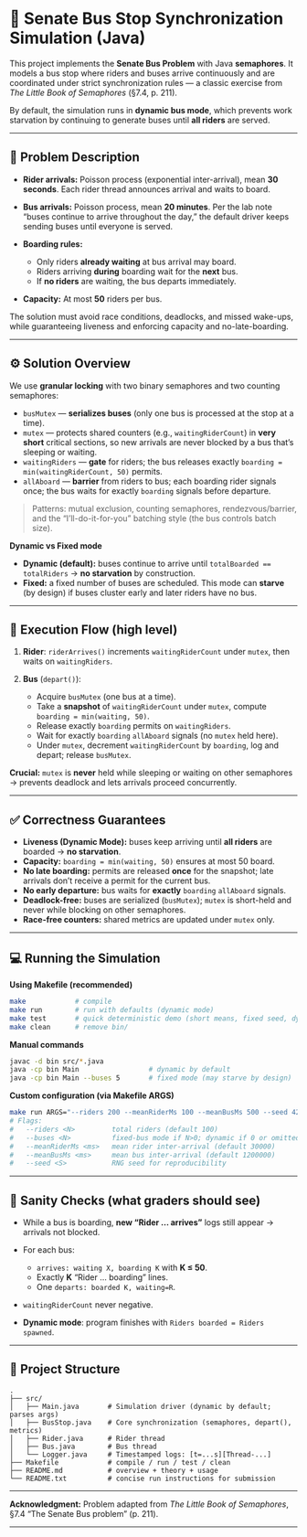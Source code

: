 # 🚌 Senate Bus Stop Synchronization Simulation (Java)

This project implements the **Senate Bus Problem** with Java **semaphores**. It models a bus stop where riders and buses arrive continuously and are coordinated under strict synchronization rules — a classic exercise from _The Little Book of Semaphores_ (§7.4, p. 211).

By default, the simulation runs in **dynamic bus mode**, which prevents work starvation by continuing to generate buses until **all riders** are served.

---

## 🧩 Problem Description

- **Rider arrivals:** Poisson process (exponential inter-arrival), mean **30 seconds**. Each rider thread announces arrival and waits to board.
- **Bus arrivals:** Poisson process, mean **20 minutes**. Per the lab note “buses continue to arrive throughout the day,” the default driver keeps sending buses until everyone is served.
- **Boarding rules:**

  - Only riders **already waiting** at bus arrival may board.
  - Riders arriving **during** boarding wait for the **next** bus.
  - If **no riders** are waiting, the bus departs immediately.

- **Capacity:** At most **50** riders per bus.

The solution must avoid race conditions, deadlocks, and missed wake-ups, while guaranteeing liveness and enforcing capacity and no-late-boarding.

---

## ⚙️ Solution Overview

We use **granular locking** with two binary semaphores and two counting semaphores:

- `busMutex` — **serializes buses** (only one bus is processed at the stop at a time).
- `mutex` — protects shared counters (e.g., `waitingRiderCount`) in **very short** critical sections, so new arrivals are never blocked by a bus that’s sleeping or waiting.
- `waitingRiders` — **gate** for riders; the bus releases exactly `boarding = min(waitingRiderCount, 50)` permits.
- `allAboard` — **barrier** from riders to bus; each boarding rider signals once; the bus waits for exactly `boarding` signals before departure.

> Patterns: mutual exclusion, counting semaphores, rendezvous/barrier, and the “I’ll-do-it-for-you” batching style (the bus controls batch size).

**Dynamic vs Fixed mode**

- **Dynamic (default):** buses continue to arrive until `totalBoarded == totalRiders` → **no starvation** by construction.
- **Fixed:** a fixed number of buses are scheduled. This mode can **starve** (by design) if buses cluster early and later riders have no bus.

---

## 🚦 Execution Flow (high level)

1. **Rider**: `riderArrives()` increments `waitingRiderCount` under `mutex`, then waits on `waitingRiders`.
2. **Bus** (`depart()`):

   - Acquire `busMutex` (one bus at a time).
   - Take a **snapshot** of `waitingRiderCount` under `mutex`, compute `boarding = min(waiting, 50)`.
   - Release exactly `boarding` permits on `waitingRiders`.
   - Wait for exactly `boarding` `allAboard` signals (no `mutex` held here).
   - Under `mutex`, decrement `waitingRiderCount` by `boarding`, log and depart; release `busMutex`.

**Crucial:** `mutex` is **never** held while sleeping or waiting on other semaphores → prevents deadlock and lets arrivals proceed concurrently.

---

## ✅ Correctness Guarantees

- **Liveness (Dynamic Mode):** buses keep arriving until **all riders** are boarded → **no starvation**.
- **Capacity:** `boarding = min(waiting, 50)` ensures at most 50 board.
- **No late boarding:** permits are released **once** for the snapshot; late arrivals don’t receive a permit for the current bus.
- **No early departure:** bus waits for **exactly** `boarding` `allAboard` signals.
- **Deadlock-free:** buses are serialized (`busMutex`); `mutex` is short-held and never while blocking on other semaphores.
- **Race-free counters:** shared metrics are updated under `mutex` only.

---

## 💻 Running the Simulation

**Using Makefile (recommended)**

```bash
make            # compile
make run        # run with defaults (dynamic mode)
make test       # quick deterministic demo (short means, fixed seed, dynamic)
make clean      # remove bin/
```

**Manual commands**

```bash
javac -d bin src/*.java
java -cp bin Main                 # dynamic by default
java -cp bin Main --buses 5       # fixed mode (may starve by design)
```

**Custom configuration (via Makefile ARGS)**

```bash
make run ARGS="--riders 200 --meanRiderMs 100 --meanBusMs 500 --seed 42"
# Flags:
#   --riders <N>         total riders (default 100)
#   --buses <N>          fixed-bus mode if N>0; dynamic if 0 or omitted
#   --meanRiderMs <ms>   mean rider inter-arrival (default 30000)
#   --meanBusMs <ms>     mean bus inter-arrival (default 1200000)
#   --seed <S>           RNG seed for reproducibility
```

---

## 🧪 Sanity Checks (what graders should see)

- While a bus is boarding, **new “Rider … arrives”** logs still appear → arrivals not blocked.
- For each bus:

  - `arrives: waiting X, boarding K` with **K ≤ 50**.
  - Exactly **K** “Rider … boarding” lines.
  - One `departs: boarded K, waiting=R`.

- `waitingRiderCount` never negative.
- **Dynamic mode**: program finishes with `Riders boarded = Riders spawned`.

---

## 📂 Project Structure

```
.
├── src/
│   ├── Main.java       # Simulation driver (dynamic by default; parses args)
│   ├── BusStop.java    # Core synchronization (semaphores, depart(), metrics)
│   ├── Rider.java      # Rider thread
│   ├── Bus.java        # Bus thread
│   └── Logger.java     # Timestamped logs: [t=...s][Thread-...]
├── Makefile            # compile / run / test / clean
├── README.md           # overview + theory + usage
└── README.txt          # concise run instructions for submission
```

---

**Acknowledgment:** Problem adapted from _The Little Book of Semaphores_, §7.4 “The Senate Bus problem” (p. 211).

---
